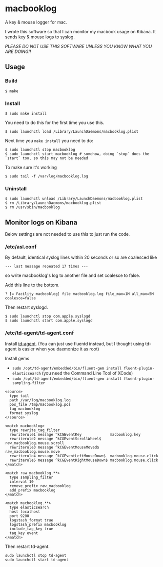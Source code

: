 # macbooklog

A key & mouse logger for mac.

I wrote this software so that I can monitor my macbook usage on Kibana. It sends key & mouse logs to syslog.

_PLEASE DO NOT USE THIS SOFTWARE UNLESS YOU KNOW WHAT YOU ARE DOING!!_

## Usage

### Build

```
$ make
```

### Install

```
$ sudo make install
```

You need to do this for the first time you use this.

```
$ sudo launchctl load /Library/LaunchDaemons/macbooklog.plist
```

Next time you `make install` you need to do:

```
$ sudo launchctl stop macbooklog
$ sudo launchctl start macbooklog # somehow, doing `stop` does the `start` too, so this may not be needed
```

To make sure it's working

```
$ sudo tail -f /var/log/macbooklog.log
```

### Uninstall

```
$ sudo launchctl unload /Library/LaunchDaemons/macbooklog.plist
$ rm /Library/LaunchDaemons/macbooklog.plist
$ rm /usr/sbin/macbooklog
```

## Monitor logs on Kibana

Below settings are not needed to use this to just run the code.

### /etc/asl.conf

By default, identical syslog lines within 20 seconds or so are coalesced like

```
--- last message repeated 17 times ---
```

so write macbooklog's log to another file and set coalesce to false.

Add this line to the bottom.

```
? [= Facility macbooklog] file macbooklog.log file_max=1M all_max=5M coalesce=false
```

Then restart syslogd.

```
$ sudo launchctl stop com.apple.syslogd
$ sudo launchctl start com.apple.syslogd
```

### /etc/td-agent/td-agent.conf

Install [td-agent](http://docs.fluentd.org/articles/install-by-dmg).
(You can just use fluentd instead, but I thought using td-agent is easier when you daemonize it as root)

Install gems

 * `sudo /opt/td-agent/embedded/bin/fluent-gem install fluent-plugin-elasticsearch` (you need the Command Line Tool of XCode)
 * `sudo /opt/td-agent/embedded/bin/fluent-gem install fluent-plugin-sampling-filter`

```
<source>
  type tail
  path /var/log/macbooklog.log
  pos_file /tmp/macbooklog.pos
  tag macbooklog
  format syslog
</source>

<match macbooklog>
  type rewrite_tag_filter
  rewriterule1 message ^kCGEventKey             macbooklog.key
  rewriterule2 message ^kCGEventScrollWheel$    raw_macbooklog.mouse.scroll
  rewriterule3 message ^kCGEventMouseMoved$     raw_macbooklog.mouse.move
  rewriterule4 message ^kCGEventLeftMouseDown$  macbooklog.mouse.click
  rewriterule5 message ^kCGEventRightMouseDown$ macbooklog.mouse.click
</match>

<match raw_macbooklog.**>
  type sampling_filter
  interval 10
  remove_prefix raw_macbooklog
  add_prefix macbooklog
</match>

<match macbooklog.**>
  type elasticsearch
  host localhost
  port 9200
  logstash_format true
  logstash_prefix macbooklog
  include_tag_key true
  tag_key event
</match>
```

Then restart td-agent.

```
sudo launchctl stop td-agent
sudo launchctl start td-agent
```
